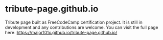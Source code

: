 # tribute-page.github.io
Tribute page built as FreeCodeCamp certification project.
It is still in development and any contributions are welcome. You can visit the full page here: https://major101x.github.io/tribute-page.github.io/
